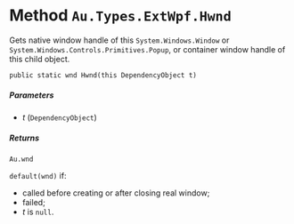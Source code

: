 # Method `Au.Types.ExtWpf.Hwnd`

Gets native window handle of this `System.Windows.Window` or `System.Windows.Controls.Primitives.Popup`, or container window handle of this child object.

```
public static wnd Hwnd(this DependencyObject t)
```

##### Parameters

- *t*  (`DependencyObject`)

##### Returns

`Au.wnd`

`default(wnd)` if:

- called before creating or after closing real window;
- failed;
- *t* is `null`.